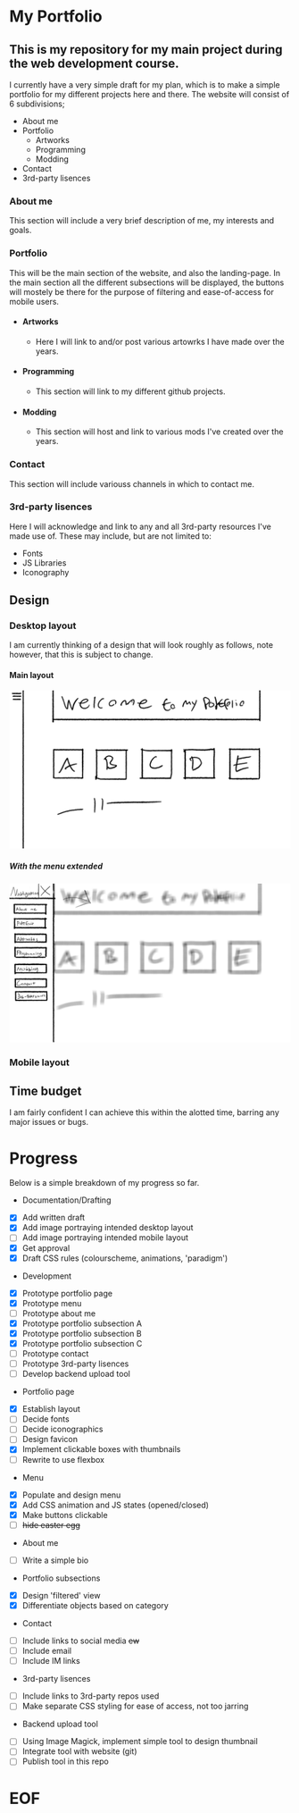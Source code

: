 # My Portfolio

## This is my repository for my main project during the web development course.

I currently have a very simple draft for my plan, which is to make a simple portfolio for my different projects here and there.
The website will consist of 6 subdivisions;
* About me
* Portfolio
  * Artworks
  * Programming
  * Modding
* Contact
* 3rd-party lisences

### About me
This section will include a very brief description of me, my interests and goals.

### Portfolio
This will be the main section of the website, and also the landing-page.
In the main section all the different subsections will be displayed, the buttons will mostely be there for the purpose of filtering and ease-of-access for mobile users.
* #### Artworks
  * Here I will link to and/or post various artowrks I have made over the years.
* #### Programming
  * This section will link to my different github projects.
* #### Modding
  * This section will host and link to various mods I've created over the years.

### Contact
This section will include variouss channels in which to contact me.

### 3rd-party lisences
Here I will acknowledge and link to any and all 3rd-party resources I've made use of.
These may include, but are not limited to:
* Fonts
* JS Libraries
* Iconography

## Design
### Desktop layout
I am currently thinking of a design that will look roughly as follows, note however, that this is subject to change.
#### Main layout
![Menu Hidden](https://github.com/ZiotecH/we1-main-proj/blob/dev/documentation/images/Menu-Retracted.png)
##### With the menu extended
![Menu Visible](https://github.com/ZiotecH/we1-main-proj/blob/dev/documentation/images/Menu-Extended.png)
### Mobile layout

## Time budget
I am fairly confident I can achieve this within the alotted time, barring any major issues or bugs.


# Progress
Below is a simple breakdown of my progress so far.

* Documentation/Drafting
- [x] Add written draft
- [x] Add image portraying intended desktop layout
- [ ] Add image portraying intended mobile layout
- [x] Get approval
- [x] Draft CSS rules (colourscheme, animations, 'paradigm')

* Development
- [x] Prototype portfolio page
- [x] Prototype menu
- [ ] Prototype about me
- [x] Prototype portfolio subsection A
- [x] Prototype portfolio subsection B
- [x] Prototype portfolio subsection C
- [ ] Prototype contact
- [ ] Prototype 3rd-party lisences
- [ ] Develop backend upload tool

* Portfolio page
- [x] Establish layout
- [ ] Decide fonts
- [ ] Decide iconographics
- [ ] Design favicon
- [x] Implement clickable boxes with thumbnails
- [ ] Rewrite to use flexbox

* Menu
- [x] Populate and design menu
- [x] Add CSS animation and JS states (opened/closed)
- [x] Make buttons clickable
- [ ] ~~hide easter egg~~

* About me
- [ ] Write a simple bio

* Portfolio subsections
- [x] Design 'filtered' view
- [x] Differentiate objects based on category

* Contact
- [ ] Include links to social media ~~ew~~
- [ ] Include email
- [ ] Include IM links

* 3rd-party lisences
- [ ] Include links to 3rd-party repos used
- [ ] Make separate CSS styling for ease of access, not too jarring

* Backend upload tool
- [ ] Using Image Magick, implement simple tool to design thumbnail
- [ ] Integrate tool with website (git)
- [ ] Publish tool in this repo

# EOF
